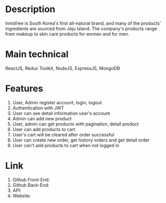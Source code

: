 # Description

Innisfree is South Korea's first all-natural brand, and many of the products' ingredients are sourced from Jeju Island. The company's products range from makeup to skin care products for women and for men.

# Main technical

ReactJS, Redux Toolkit, NodeJS, ExpressJS, MongoDB

# Features

1. User, Admin register account, login, logout.
2. Authentication with JWT
3. User can see detail information user's account
4. Admin can add new product
5. User, admin can get products with pagination, detail product
6. User can add products to cart
7. User's cart will be cleared after order successful
8. User can create new order, get history orders and get detail order
9. User can't add products to cart when not logged in

# Link

1. Github Front-End:
2. Github Back-End:
3. API:
4. Website:
